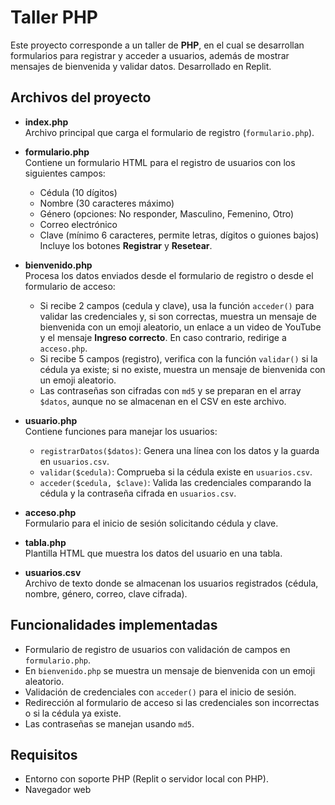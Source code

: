 # Taller PHP

Este proyecto corresponde a un taller de **PHP**, en el cual se desarrollan formularios para registrar y acceder a usuarios, además de mostrar mensajes de bienvenida y validar datos. Desarrollado en Replit. 

## Archivos del proyecto

- **index.php**  
  Archivo principal que carga el formulario de registro (`formulario.php`).

- **formulario.php**  
  Contiene un formulario HTML para el registro de usuarios con los siguientes campos:  
  - Cédula (10 dígitos)  
  - Nombre (30 caracteres máximo)  
  - Género (opciones: No responder, Masculino, Femenino, Otro)  
  - Correo electrónico  
  - Clave (mínimo 6 caracteres, permite letras, dígitos o guiones bajos)  
  Incluye los botones **Registrar** y **Resetear**.

- **bienvenido.php**  
  Procesa los datos enviados desde el formulario de registro o desde el formulario de acceso:  
  - Si recibe 2 campos (cedula y clave), usa la función `acceder()` para validar las credenciales y, si son correctas, muestra un mensaje de bienvenida con un emoji aleatorio, un enlace a un video de YouTube y el mensaje **Ingreso correcto**. En caso contrario, redirige a `acceso.php`.  
  - Si recibe 5 campos (registro), verifica con la función `validar()` si la cédula ya existe; si no existe, muestra un mensaje de bienvenida con un emoji aleatorio.  
  - Las contraseñas son cifradas con `md5` y se preparan en el array `$datos`, aunque no se almacenan en el CSV en este archivo.

- **usuario.php**  
  Contiene funciones para manejar los usuarios:  
  - `registrarDatos($datos)`: Genera una línea con los datos y la guarda en `usuarios.csv`.  
  - `validar($cedula)`: Comprueba si la cédula existe en `usuarios.csv`.  
  - `acceder($cedula, $clave)`: Valida las credenciales comparando la cédula y la contraseña cifrada en `usuarios.csv`.

- **acceso.php**  
  Formulario para el inicio de sesión solicitando cédula y clave.

- **tabla.php**  
  Plantilla HTML que muestra los datos del usuario en una tabla.

- **usuarios.csv**  
  Archivo de texto donde se almacenan los usuarios registrados (cédula, nombre, género, correo, clave cifrada).

## Funcionalidades implementadas

- Formulario de registro de usuarios con validación de campos en `formulario.php`.  
- En `bienvenido.php` se muestra un mensaje de bienvenida con un emoji aleatorio.  
- Validación de credenciales con `acceder()` para el inicio de sesión.  
- Redirección al formulario de acceso si las credenciales son incorrectas o si la cédula ya existe.  
- Las contraseñas se manejan usando `md5`.

## Requisitos

- Entorno con soporte PHP (Replit o servidor local con PHP).  
- Navegador web 

